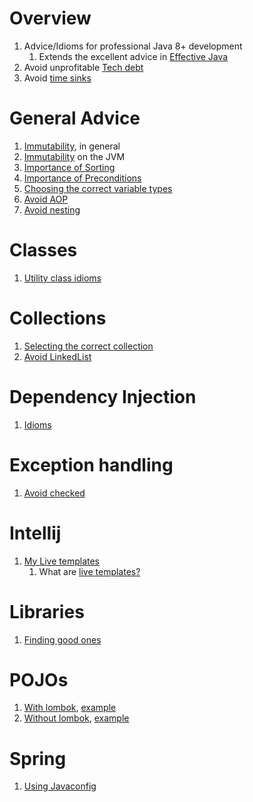 # Overview
1. Advice/Idioms for professional Java 8+ development
    1. Extends the excellent advice in [Effective Java](https://www.amazon.com/Effective-Java-Joshua-Bloch/dp/0134685997)
1. Avoid unprofitable [Tech debt](https://en.wikipedia.org/wiki/Technical_debt)
1. Avoid [time sinks](https://en.wikipedia.org/wiki/Time_sink)


# General Advice
1. [Immutability](./immutability.md), in general
1. [Immutability](./jvm-immutability.md) on the JVM
1. [Importance of Sorting](./sorting.md)
1. [Importance of Preconditions](./preconditions.md)
1. [Choosing the correct variable types](./strings.avoid.md)
1. [Avoid AOP](./frameworks.no-aop.md)
1. [Avoid nesting](./control-flow.minimize-nesting.md)


# Classes
1. [Utility class idioms](./classes.utility.md)


# Collections
1. [Selecting the correct collection](./collections.selecting.md)
1. [Avoid LinkedList](./collections.no-linkedlist.md)


# Dependency Injection
1. [Idioms](./dependency-injection.md)


# Exception handling
1. [Avoid checked](exceptions.no-checked.md)


# Intellij
1. [My Live templates](./intellij)
    1. What are [live templates?](https://www.jetbrains.com/help/idea/using-live-templates.html)


# Libraries
1. [Finding good ones](./libraries.general.md)


# POJOs
1. [With lombok](./pojos.lombok.java8-11.md), [example](./pojo.example-3.md)
1. [Without lombok](./pojos.core.java8-11.md), [example](./pojo.example-1.md)


# Spring
1. [Using Javaconfig](./spring.javaconfig.md)
